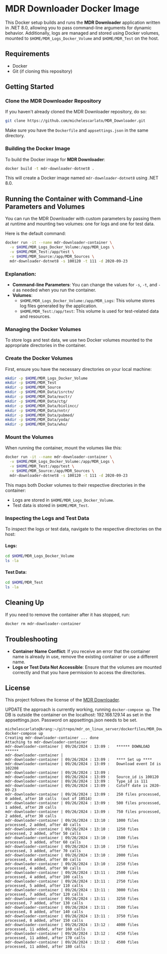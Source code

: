 
# MDR Downloader Docker Image

This Docker setup builds and runs the **MDR Downloader** application written in .NET 8.0, allowing you to pass 
command-line arguments for dynamic behavior. Additionally, logs are managed and stored using Docker volumes, mounted 
to `$HOME/MDR_Logs_Docker_Volume` and `$HOME/MDR_Test` on the host.

## Requirements

- Docker
- Git (if cloning this repository)

## Getting Started

### Clone the MDR Downloader Repository

If you haven't already cloned the MDR Downloader repository, do so:

```bash
git clone https://github.com/michelescarlato/MDR_Downloader.git
```

Make sure you have the `Dockerfile` and `appsettings.json` in the same directory.

### Building the Docker Image

To build the Docker image for **MDR Downloader**:

```bash
docker build -t mdr-downloader-dotnet8 .
```

This will create a Docker image named `mdr-downloader-dotnet8` using .NET 8.0.

## Running the Container with Command-Line Parameters and Volumes

You can run the MDR Downloader with custom parameters by passing them at runtime and mounting two volumes: one for logs and one for test data.

Here is the default command:

```bash
docker run -it --name mdr-downloader-container \
  -v $HOME/MDR_Logs_Docker_Volume:/app/MDR_Logs \
  -v $HOME/MDR_Test:/app/test \
  -v $HOME/MDR_Source:/app/MDR_Sources \
  mdr-downloader-dotnet8 -s 100120 -t 111 -d 2020-09-23
```

### Explanation:

- **Command-line Parameters**: You can change the values for `-s`, `-t`, and `-d` as needed when you run the container.
- **Volumes**:
    - `$HOME/MDR_Logs_Docker_Volume:/app/MDR_Logs`: This volume stores log files generated by the application.
    - `$HOME/MDR_Test:/app/test`: This volume is used for test-related data and resources.

### Managing the Docker Volumes

To store logs and test data, we use two Docker volumes mounted to the appropriate directories in the container.

### Create the Docker Volumes

First, ensure you have the necessary directories on your local machine:

```bash
mkdir -p $HOME/MDR_Logs_Docker_Volume
mkdir -p $HOME/MDR_Test
mkdir -p $HOME/MDR_Source
mkdir -p $HOME/MDR_Data/isrctn/
mkdir -p $HOME/MDR_Data/euctr/
mkdir -p $HOME/MDR_Data/ctg/
mkdir -p $HOME/MDR_Data/biolincc/
mkdir -p $HOME/MDR_Data/nntr/
mkdir -p $HOME/MDR_Data/pubmed/
mkdir -p $HOME/MDR_Data/yoda/
mkdir -p $HOME/MDR_Data/who/
```


### Mount the Volumes

When running the container, mount the volumes like this:

```bash
docker run -it --name mdr-downloader-container \
  -v $HOME/MDR_Logs_Docker_Volume:/app/MDR_Logs \
  -v $HOME/MDR_Test:/app/test \
  -v $HOME/MDR_Source:/app/MDR_Sources \
  mdr-downloader-dotnet8 -s 100120 -t 111 -d 2020-09-23
```

This maps both Docker volumes to their respective directories in the container:
- Logs are stored in `$HOME/MDR_Logs_Docker_Volume`.
- Test data is stored in `$HOME/MDR_Test`.

### Inspecting the Logs and Test Data

To inspect the logs or test data, navigate to the respective directories on the host:

#### Logs:
```bash
cd $HOME/MDR_Logs_Docker_Volume
ls -la
```

#### Test Data:
```bash
cd $HOME/MDR_Test
ls -la
```

## Cleaning Up

If you need to remove the container after it has stopped, run:

```bash
docker rm mdr-downloader-container
```

## Troubleshooting

- **Container Name Conflict**: If you receive an error that the container name is already in use, remove the existing container or use a different name.
- **Logs or Test Data Not Accessible**: Ensure that the volumes are mounted correctly and that you have permission to access the directories.

## License

This project follows the license of the [MDR Downloader](https://github.com/michelescarlato/MDR_Downloader.git).

UPDATE the approach is currently working, running `docker-compose up`.
The DB is outside the container on the localhost: 192.168.129.14 as set in the appsettings.json.
Password on appsettings.json needs to be set.

```
michelescarlato@krang:~/gitrepo/mdr_on_linux_server/dockerfiles/MDR_Downloader$ docker-compose up
Creating mdr-downloader-container ... done
Attaching to mdr-downloader-container
mdr-downloader-container | 09/26/2024 : 13:09 :   ****** DOWNLOAD ******
mdr-downloader-container | 
mdr-downloader-container | 09/26/2024 : 13:09 :   **** Set up ****
mdr-downloader-container | 09/26/2024 : 13:09 :   Download event Id is 102208
mdr-downloader-container | 09/26/2024 : 13:09 :   
mdr-downloader-container | 09/26/2024 : 13:09 :   Source_id is 100120
mdr-downloader-container | 09/26/2024 : 13:09 :   Type_id is 111
mdr-downloader-container | 09/26/2024 : 13:09 :   Cutoff date is 2020-09-23
mdr-downloader-container | 09/26/2024 : 13:09 :   250 files processed, 0 added, after 10 calls  (out of 10514)
mdr-downloader-container | 09/26/2024 : 13:09 :   500 files processed, 1 added, after 20 calls 
mdr-downloader-container | 09/26/2024 : 13:09 :   750 files processed, 2 added, after 30 calls 
mdr-downloader-container | 09/26/2024 : 13:10 :   1000 files processed, 2 added, after 40 calls 
mdr-downloader-container | 09/26/2024 : 13:10 :   1250 files processed, 2 added, after 50 calls 
mdr-downloader-container | 09/26/2024 : 13:10 :   1500 files processed, 3 added, after 60 calls 
mdr-downloader-container | 09/26/2024 : 13:10 :   1750 files processed, 3 added, after 70 calls 
mdr-downloader-container | 09/26/2024 : 13:10 :   2000 files processed, 4 added, after 80 calls 
mdr-downloader-container | 09/26/2024 : 13:10 :   2250 files processed, 4 added, after 90 calls 
mdr-downloader-container | 09/26/2024 : 13:11 :   2500 files processed, 4 added, after 100 calls 
mdr-downloader-container | 09/26/2024 : 13:11 :   2750 files processed, 5 added, after 110 calls 
mdr-downloader-container | 09/26/2024 : 13:11 :   3000 files processed, 7 added, after 120 calls 
mdr-downloader-container | 09/26/2024 : 13:11 :   3250 files processed, 7 added, after 130 calls 
mdr-downloader-container | 09/26/2024 : 13:11 :   3500 files processed, 8 added, after 140 calls 
mdr-downloader-container | 09/26/2024 : 13:11 :   3750 files processed, 8 added, after 150 calls 
mdr-downloader-container | 09/26/2024 : 13:12 :   4000 files processed, 11 added, after 160 calls 
mdr-downloader-container | 09/26/2024 : 13:12 :   4250 files processed, 11 added, after 170 calls 
mdr-downloader-container | 09/26/2024 : 13:12 :   4500 files processed, 11 added, after 180 calls 
```